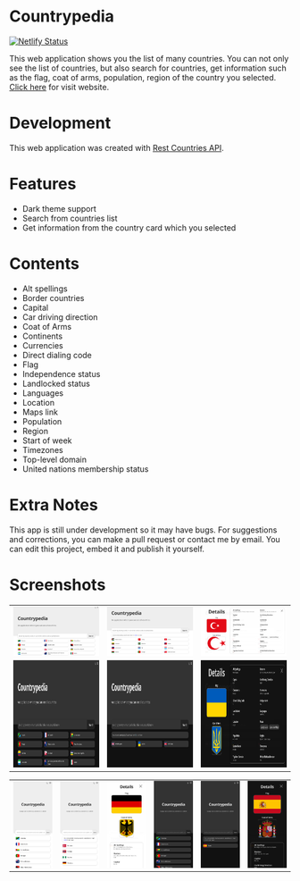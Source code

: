 # Countrypedia

[![Netlify Status](https://api.netlify.com/api/v1/badges/3942ad82-ee34-40dd-8abc-4e586e4e6039/deploy-status)](https://app.netlify.com/sites/simplecountrypedia/deploys)

This web application shows you the list of many countries. You can not only see the list of countries, but also search for countries, get information such as the flag, coat of arms, population, region of the country you selected. [Click here](https://simplecountrypedia.netlify.app) for visit website.

# Development

This web application was created with [Rest Countries API](https://restcountries.com/).

# Features

- Dark theme support
- Search from countries list
- Get information from the country card which you selected

# Contents

- Alt spellings
- Border countries
- Capital
- Car driving direction
- Coat of Arms
- Continents
- Currencies
- Direct dialing code
- Flag
- Independence status
- Landlocked status
- Languages
- Location
- Maps link
- Population
- Region
- Start of week
- Timezones
- Top-level domain
- United nations membership status

# Extra Notes

This app is still under development so it may have bugs. For suggestions and corrections, you can make a pull request or contact me by email. You can edit this project, embed it and publish it yourself.

# Screenshots

<table>
  <tr>
    <td><img src="./src/assets/cp-overview-light-lg.png" alt="cp-overview-light-lg" width = 341.5px /></td>
    <td><img src="./src/assets/cp-search-light-lg.png" alt="cp-search-light-lg" width = 341.5px /></td>
    <td><img src="./src/assets/cp-details-light-lg.png" alt="cp-details-light-lg" width = 341.5px /></td>
  </tr> 
  <tr>
    <td><img src="./src/assets/cp-overview-dark-lg.png" alt="cp-overview-light-lg" width = 341.5px height = 192px /></td>
    <td><img src="./src/assets/cp-search-dark-lg.png" alt="cp-search-light-lg" width = 341.5px height = 192px /></td>
    <td><img src="./src/assets/cp-details-dark-lg.png" alt="cp-details-light-lg" width = 341.5px height = 192px /></td>
  </tr>
</table>
<table>
  <tr>
    <td><img src="./src/assets/cp-overview-light-sm.png" alt="cp-overview-light-lg" width = 170.75px /></td>
    <td><img src="./src/assets/cp-search-light-sm.png" alt="cp-search-light-lg" width = 170.75px /></td>
    <td><img src="./src/assets/cp-details-light-sm.png" alt="cp-details-light-lg" width = 170.75px /></td>
    <td><img src="./src/assets/cp-overview-dark-sm.png" alt="cp-overview-light-lg" width = 170.75px /></td>
    <td><img src="./src/assets/cp-search-dark-sm.png" alt="cp-search-light-lg" width = 170.75px /></td>
    <td><img src="./src/assets/cp-details-dark-sm.png" alt="cp-details-light-lg" width = 170.75px /></td>
  </tr>
</table>
